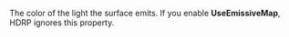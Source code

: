 The color of the light the surface emits. If you enable **UseEmissiveMap**, HDRP ignores this property.